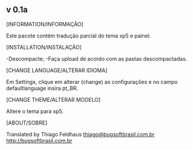 ## v 0.1a ##

[INFORMATION/INFORMAÇÃO]

Este pacote contém tradução parcial do tema xp5 e painel.

[INSTALLATION/INSTALAÇÃO]

-Descompacte;
-Faça upload de acordo com as pastas descompactadas.

[CHANGE LANGUAGE/ALTERAR IDIOMA]

Em Settings, clique em alterar (change) as configurações e no campo defaultlanguage insira pt_BR.

[CHANGE THEME/ALTERAR MODELO]

Altere o tema para xp5.

[ABOUT/SOBRE]

Translated by Thiago Feldhaus
thiago@bugsoftbrasil.com.br
http://bugsoftbrasil.com.br

